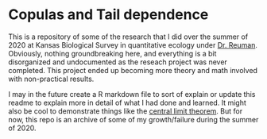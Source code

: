 # Copulas and Tail dependence

This is a repository of some of the research that I did over the summer of 2020 at Kansas Biological Survey in quantitative ecology under [Dr. Reuman](https://eeb.ku.edu/dr-daniel-reuman). Obviously, nothing groundbreaking here, and everything is a bit disorganized and undocumented as the reseach project was never completed. This project ended up becoming more theory and math involved with non-practical results.

I may in the future create a R markdown file to sort of explain or update this readme to explain more in detail of what I had done and learned. It might also be cool to demonstrate things like the [central limit theorem](https://en.wikipedia.org/wiki/Central_limit_theorem). But for now, this repo is an archive of some of my growth/failure during the summer of 2020.
